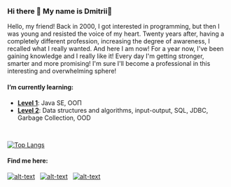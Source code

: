 ### Hi there 👋 My name is Dmitrii🌱

<p>Hello, my friend! Back in 2000, I got interested in programming, but then I was young and resisted the voice of my heart. Twenty years after, having a completely different profession, increasing the degree of awareness, I recalled what I really wanted. And here I am now! For a year now, I've been gaining knowledge and I really like it! Every day I'm getting stronger, smarter and more promising! I'm sure I'll become a professional in this interesting and overwhelming sphere!</p>
<h4>I’m currently learning:</h4>
<ul>
  <li><strong><a href="https://github.com/Siskinbird/job4j">Level 1</a></strong>: Java SE, ООП</li>
  <li><strong><a href="https://github.com/Siskinbird/job4j_design">Level 2</a></strong>: Data structures and algorithms, input-output, SQL, JDBC, Garbage Collection, OOD</li>
</ul>
<br>

[![Top Langs](https://github-readme-stats.vercel.app/api/top-langs/?username=siskinbird&hide=css&layout=compact)](https://github.com/anuraghazra/github-readme-stats)

<h4>Find me here:</h4>

[![alt-text](https://img.shields.io/badge/-ВКонтакте-blue?style=flat&logo=vk&logoColor=white  "vk.com")](https://vk.com/chigoff)&nbsp;&nbsp;
[![alt-text](https://img.shields.io/badge/-instagram-E4405F?style=flat&logo=instagram&logoColor=white)](https://www.instagram.com/d.chig)&nbsp;&nbsp;
[![alt-text](https://img.shields.io/badge/-telegram-grey?style=flat&logo=telegram&logoColor=white)](https://t.me/Siskin_bird)&nbsp;&nbsp;

<!--
- 🔭 I’m currently working on ...
- 🌱 I’m currently learning ...
- 👯 I’m looking to collaborate on ...
- 🤔 I’m looking for help with ...
- 💬 Ask me about ...
- 📫 How to reach me: ...
- 😄 Pronouns: ...
- ⚡ Fun fact: ...
-->
